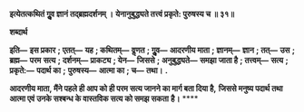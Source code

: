 **इत्येतत्कथितं गुॢव ज्ञानं तद्ब्रह्मदर्शनम् ।** **येनानुबुद्ध्यते तत्त्वं प्रकृते: पुरुषस्य च ॥ ३१॥** 

**शब्दार्थ** 

**इति—** **इस प्रकार** **; एतत्—** **यह** **; कथितम्—** **वॢणत** **; गुॢव—** **आदरणीय माता** **; ज्ञानम्—** **ज्ञान** **; तत्—** **उस** **; ब्रह्म—** **परम** **सत्य** **; दर्शनम्—** **प्राकट्य** **; येन—** **जिससे** **; अनुबुद्ध्यते—** **समझा जाता है** **; तत्त्वम्—** **सत्य** **; प्रकृते:—** **पदार्थ का** **;** **पुरुषस्य—** **आत्मा का** **; च—** **तथा।** **.** 

**आदरणीय माता, मैंने पहले ही आप को ही परम सत्य जानने का मार्ग बता दिया है,** **जिससे मनुष्य पदार्थ तथा आत्मा एवं उनके सश्बन्ध के वास्तविक सत्य को समझ सकता** **है।** **** 